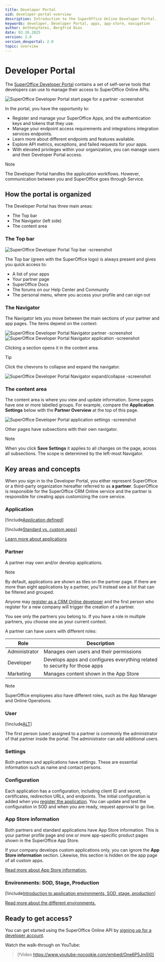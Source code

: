 ```yaml
---
title: Developer Portal
uid: developer-portal-overview
description: Introduction to the SuperOffice Online Developer Portal.
keywords: developer, Developer Portal, apps, app-store, navigation
author: AnthonyYates, Bergfrid Dias
date: 02.26.2025
version: 2.0
version_devportal: 2.0
topic: overview
---
```


# Developer Portal

The [SuperOffice Developer Portal][6] contains a set of self-serve tools that developers can use to manage their access to SuperOffice Online APIs.

![SuperOffice Developer Portal start page for a partner -screenshot][img1]

In the portal, you have the opportunity to:

* Register and manage your SuperOffice Apps, and the authentication keys and tokens that they use.
* Manage your endpoint access requirements and integrations integration services endpoints.
* Learn more about different endpoints and features available.
* Explore API metrics, exceptions, and failed requests for your apps.
* With elevated privileges within your organization, you can manage users and their Developer Portal access.

> [!NOTE]
> The Developer Portal handles the application workflows. However, communication between you and SuperOffice goes through Service.

## How the portal is organized

The Developer Portal has three main areas:

* The Top bar
* The Navigator (left side)
* The content area

### The Top bar

![SuperOffice Developer Portal Top bar -screenshot][img2]

The Top bar (green with the SuperOffice logo) is always present and gives you quick access to:

* A list of your apps
* Your partner page
* SuperOffice Docs
* The forums on our Help Center and Community
* The personal menu, where you access your profile and can sign out

### The Navigator

The Navigator lets you move between the main sections of your partner and app pages. The items depend on the context:

![SuperOffice Developer Portal Navigator partner -screenshot][img3]
![SuperOffice Developer Portal Navigator application -screenshot][img4]

Clicking a section opens it in the content area.

> [!TIP]
> Click the chevrons to collapse and expand the navigator.

![SuperOffice Developer Portal Navigator expand/collapse -screenshot][img7]

### The content area

The content area is where you view and update information. Some pages have one or more labelled groups. For example, compare the **Application Settings** below with the **Partner Overview** at the top of this page.

![SuperOffice Developer Portal application settings -screenshot][img5]

Other pages have subsections with their own navigator.

> [!NOTE]
> When you click **Save Settings** it applies to all changes on the page, across all subsections. The scope is determined by the left-most Navigator.

## Key areas and concepts

When you sign in to the Developer Portal, you either represent SuperOffice or a third-party organization hereafter referred to as **a partner**. SuperOffice is responsible for the SuperOffice CRM Online service and the partner is responsible for creating apps customizing the core service.

### Application

[!include[Application defined](includes/def-app.md)]

[!include[Standard vs. custom apps](includes/std-vs-custom-app.md)]

[Learn more about applications][3]

### Partner

A partner may own and/or develop applications.

> [!NOTE]
> By default, applications are shown as tiles on the partner page. If there are more than eight applications by a partner, you'll instead see a list that can be filtered and grouped.

Anyone may [register as a CRM Online developer][1] and the first person who register for a new company will trigger the creation of a partner.

You see only the partners you belong to. If you have a role in multiple partners, you choose one as your current context.

A partner can have users with different roles:

| Role | Description |
|---|---|
| Administrator | Manages own users and their permissions |
| Developer | Develops apps and configures everything related to security for those apps |
| Marketing | Manages content shown in the App Store |

> [!NOTE]
> SuperOffice employees also have different roles, such as the App Manager and Online Operations.

### User

[!include[ALT](includes/def-dp-user.md)]

The first person (user) assigned to a partner is commonly the administrator of that partner inside the portal. The administrator can add additional users.

### Settings

Both partners and applications have settings. These are essential information such as name and contact persons.

### Configuration

Each application has a configuration, including client ID and secret, certificates, redirection URLs, and endpoints. The initial configuration is added when you [register the application][4]. You can update and test the configuration in SOD and when you are ready, request approval to go live.

### App Store information

Both partners and standard applications have App Store information. This is your partner profile page
and one or more app-specific product pages shown in the SuperOffice App Store.

If your company develops custom applications only, you can ignore the **App Store information** section. Likewise, this section is hidden on the app page of all custom apps.

[Read more about App Store information.][5]

### Environments: SOD, Stage, Production

[!include[Introduction to application environments, SOD, stage, production](includes/app-envir-intro.md)]

[Read more about the different environments.][2]

## Ready to get access?

You can get started using the SuperOffice Online API by [signing up for a developer account][1].

Watch the walk-through on YouTube:

<!-- markdownlint-disable-next-line MD034 MD007 -->
> [!Video https://www.youtube-nocookie.com/embed/One6P5Jm5l0]

<!-- Referenced links -->
[1]: getting-started/get-access-to-sod.md
[2]: getting-started/app-envir.md
[3]: index.yml
[4]: create-app/index.md
[5]: standard-app/app-store/app-store-info.md
[6]: https://dev.superoffice.com/

<!-- Referenced images -->
[img1]: media/partner-overview.png
[img2]: media/top-bar.png
[img3]: media/nav-partner.png
[img4]: media/nav-app.png
[img5]: media/app-settings.png
[img7]: media/nav-expand-collapse.png
